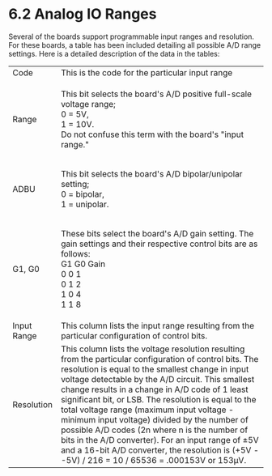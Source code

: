 # 6.2 Analog IO Ranges

Several of the boards support programmable input ranges and resolution. For these boards, a table has been included detailing all possible A/D range settings. Here is a detailed description of the data in the tables:

|             |                                                                                                                                                                                                                                                                                                                                                                                                                                                                                                                                                                                                                                   |
| ----------- | --------------------------------------------------------------------------------------------------------------------------------------------------------------------------------------------------------------------------------------------------------------------------------------------------------------------------------------------------------------------------------------------------------------------------------------------------------------------------------------------------------------------------------------------------------------------------------------------------------------------------------- |
| Code        | This is the code for the particular input range                                                                                                                                                                                                                                                                                                                                                                                                                                                                                                                                                                                   |
| Range       | <p>This bit selects the board's A/D positive full-scale voltage range;<br>0 = 5V,<br>1 = 10V.<br>Do not confuse this term with the board's "input range."</p>                                                                                                                                                                                                                                                                                                                                                                                                                                                                     |
| ADBU        | <p>This bit selects the board's A/D bipolar/unipolar setting;<br>0 = bipolar,<br>1 = unipolar.</p>                                                                                                                                                                                                                                                                                                                                                                                                                                                                                                                                |
| G1, G0      | <p>These bits select the board's A/D gain setting. The gain settings and their respective control bits are as follows:<br>G1     G0     Gain<br>0         0        1<br>0         1        2<br>1         0        4<br>1         1        8</p>                                                                                                                                                                                                                                                                                                                                                                                  |
| Input Range | This column lists the input range resulting from the particular configuration of control bits.                                                                                                                                                                                                                                                                                                                                                                                                                                                                                                                                    |
| Resolution  | This column lists the voltage resolution resulting from the particular configuration of control bits. The resolution is equal to the smallest change in input voltage detectable by the A/D circuit. This smallest change results in a change in A/D code of 1 least significant bit, or LSB. The resolution is equal to the total voltage range (maximum input voltage - minimum input voltage) divided by the number of possible A/D codes (2n where n is the number of bits in the A/D converter). For an input range of ±5V and a 16-bit A/D converter, the resolution is (+5V - -5V) / 216 = 10 / 65536 = .000153V or 153μV. |
